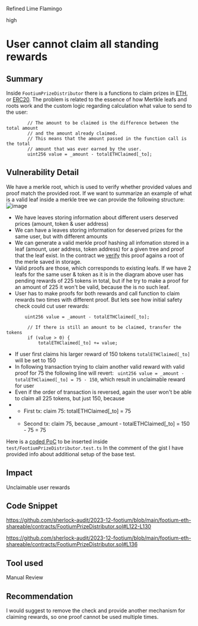 Refined Lime Flamingo

high

# User cannot claim all standing rewards

## Summary
Inside `FootiumPrizeDistributor` there is a functions to claim prizes in [ETH](https://github.com/sherlock-audit/2023-12-footium/blob/main/footium-eth-shareable/contracts/FootiumPrizeDistributor.sol#L109), or [ERC20](https://github.com/sherlock-audit/2023-12-footium/blob/main/footium-eth-shareable/contracts/FootiumPrizeDistributor.sol#L155). The problem is related to the essence of how Mertkle leafs and roots work and the custom logic regarding calculation what value to send to the user:
```solidity
        // The amount to be claimed is the difference between the total amount
        // and the amount already claimed.
        // This means that the amount passed in the function call is the total
        // amount that was ever earned by the user.
        uint256 value = _amount - totalETHClaimed[_to];
```
## Vulnerability Detail
We have a merkle root, which is used to verify whether provided values and proof match the provided root. If we want to summarize an example of what is a valid leaf inside a merkle tree we can provide the following structure:
![image](https://github.com/sherlock-audit/2023-12-footium-NicolaMirchev/assets/78795830/2a1203b7-ee6e-43d9-b403-9a0d74f6f364)
- We have leaves storing information about different users deserved prices (amount, token & user address)
- We can have a leaves storing information for deserved prizes for the same user, but with different amounts
- We can generate a valid merkle proof hashing all infomation stored in a leaf (amount, user address, token address) for a given tree and proof that the leaf exist. 
In the contract we [verify](https://github.com/sherlock-audit/2023-12-footium/blob/main/footium-eth-shareable/contracts/FootiumPrizeDistributor.sol#L168) this proof agains a root of the merle saved in storage. 
- Valid proofs are those, which corresponds to existing leafs. If we have 2 leafs for the same user & token as it is in the diagram above user has pending rewards of 225 tokens in total, but if he try to make a proof for an amount of 225 it won't be valid, because the is no such leaf.
- User has to make proofs for both rewards and call function to claim rewards two times with different proof.
But lets see how initial safety check could cut user rewards:
```solidity
       uint256 value = _amount - totalETHClaimed[_to];

        // If there is still an amount to be claimed, transfer the tokens
        if (value > 0) {
            totalETHClaimed[_to] += value;
```
- If user first claims his larger reward of 150 tokens `totalETHClaimed[_to]` will be set to 150
- In following transaction trying to claim another valid reward with valid proof for 75 the following line will revert:
` uint256 value = _amount - totalETHClaimed[_to] = 75 - 150`, which result in unclaimable reward for user
- Even if the order of transaction is reversed, again the user won't be able to claim all 225 tokens, but just 150, because 
- - First tx: claim 75: totalETHClaimed[_to] = 75
- - Second tx: claim 75, because _amount - totalETHClaimed[_to] = 150 - 75 = 75

Here is a [coded PoC](https://gist.github.com/NicolaMirchev/0e4aae92167c8296a510cc5c79bcf4b8) to be inserted inside 
`test/FootiumPrizeDistributor.test.ts`
In the comment of the gist I have provided info about additional setup of the base test.
## Impact
Unclaimable user rewards
## Code Snippet
https://github.com/sherlock-audit/2023-12-footium/blob/main/footium-eth-shareable/contracts/FootiumPrizeDistributor.sol#L122-L130

https://github.com/sherlock-audit/2023-12-footium/blob/main/footium-eth-shareable/contracts/FootiumPrizeDistributor.sol#L136
## Tool used

Manual Review

## Recommendation
I would suggest to remove the check and provide another mechanism for claiming rewards, so one proof cannot be used multiple times. 